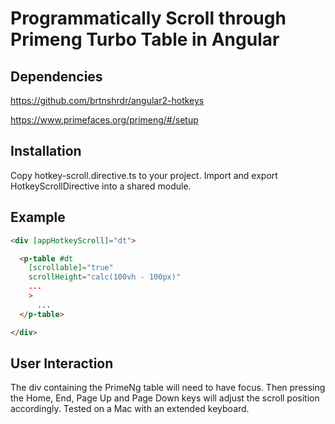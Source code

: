 # Programmatically Scroll through Primeng Turbo Table in Angular

## Dependencies

https://github.com/brtnshrdr/angular2-hotkeys

https://www.primefaces.org/primeng/#/setup

## Installation

Copy hotkey-scroll.directive.ts to your project.  Import and export HotkeyScrollDirective into a shared module.

## Example

```html
<div [appHotkeyScroll]="dt">

  <p-table #dt 
    [scrollable]="true"
    scrollHeight="calc(100vh - 100px)"
    ...
    >
      ...
  </p-table>

</div>
```

## User Interaction

The div containing the PrimeNg table will need to have focus.  Then pressing the Home, End, Page Up and Page Down keys will adjust the scroll position accordingly.  Tested on a Mac with an extended keyboard.
